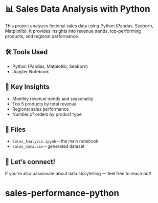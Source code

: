 # 📊 Sales Data Analysis with Python

This project analyzes fictional sales data using Python (Pandas, Seaborn, Matplotlib). It provides insights into revenue trends, top-performing products, and regional performance.

## 🛠 Tools Used

- Python (Pandas, Matplotlib, Seaborn)
- Jupyter Notebook

## 📌 Key Insights

- Monthly revenue trends and seasonality
- Top 5 products by total revenue
- Regional sales performance
- Number of orders by product type

## 📂 Files

- `Sales_Analysis.ipynb` – the main notebook
- `sales_data.csv` – generated dataset


## 💬 Let’s connect!
If you're also passionate about data storytelling — feel free to reach out!

# sales-performance-python
